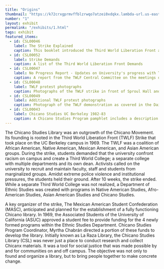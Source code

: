 ```yaml
---
title: "Origins"
thumbnail: "https://k72crxgprmvffblzrwqo7atzei0xdqkx.lambda-url.us-east-1.on.aws/iiif/2/bibliopolitica_CSL00049_CSL00049_003/full/800,/0/default.jpg"
number: "1"
layout: exhibit
permalink: "/exhibits/1.html"
tags: exhibit
featured_items:
  - id: CSL00046
    label: The Strike Explained
    caption: This booklet introduced the Third World Liberation Front and the demands and tactics of the Third World Liberation Front Strike
  - id: CSL00052
    label: Strike Demands
    caption: A list of the Third World Liberation Front Demands
  - id: CSL00047
    label: No Progress Report - Updates on University's progress with TWLF
    caption: A report from the TWLF Central Committee on the meetings detailing the lack of progress with university officials
  - id: CSL00048
    label: TWLF protest photographs
    caption: Photographs of the TWLF strike in front of Sproul Hall and at the entrance to Sather Gate
  - id: CSL00049
    label: Additional TWLF protest photographs
    caption: Photograph of the TWLF demonstration as covered in the Daily Cal campus newspaper, photos of the confrontation with police, and a photo of a demonstration on Bancroft Avenue, a street that borders the entrance to the University
  - id: CSL00043
    label: Chicano Studies UC Berkeley 1982-83
    caption: A Chicano Studies Program pamphlet includes a description of the Chicano Studies Library
---
```


The Chicano Studies Library was an outgrowth of the Chicano Movement. Its founding is rooted in the Third World Liberation Front (TWLF) Strike that took place on the UC Berkeley campus in 1969. The TWLF was a coalition of African American, Native American, Mexican American, and Asian American groups. During the strike, students demanded that the university confront racism on campus and create a Third World College; a separate college with multiple departments and its own dean. Activists called on the university to recruit and maintain faculty, staff and students from marginalized groups. Amidst extreme police violence and institutional pressures, the students held their ground. After 10 weeks, the strike ended. While a separate Third World College was not realized, a Department of Ethnic Studies was created with programs in Native American Studies, Afro-American Studies, Asian American Studies and Chicano Studies.

A key organizer of the strike, The Mexican American Student Confederation (MASC), anticipated and planned for the establishment of a fully functioning Chicano library. In 1969, the Associated Students of the University of California (ASUC) approved a student fee to provide funding for the 4 newly formed programs within the Ethnic Studies Department. Chicano Studies Program Coordinator, Myrtha Chabrán directed a portion of these funds to develop the library. Initially known as La Raza Library, the Chicano Studies Library (CSL) was never just a place to conduct research and collect Chicanx materials. It was a tool for social justice that was made possible by and for communities on and off campus. The objective was not only to found and organize a library, but to bring people together to make concrete change. 
